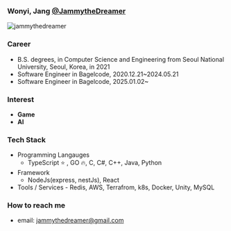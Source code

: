 ### Wonyi, Jang [@JammytheDreamer](https://jammythedreamer.github.io)

<p align="left"> <img src="https://komarev.com/ghpvc/?username=jammythedreamer" alt="jammythedreamer" /> </p>

### Career

- B.S. degrees, in Computer Science and Engineering from Seoul National University, Seoul, Korea, in 2021
- Software Engineer in Bagelcode, 2020.12.21~2024.05.21
- Software Engineer in Bagelcode, 2025.01.02~

### Interest
- **Game**
- **AI**

### Tech Stack
- Programming Langauges
    - TypeScript ⭐ , GO 🔥, C, C#, C++, Java, Python
- Framework
    - NodeJs(express, nestJs), React
- Tools / Services
        - Redis, AWS, Terrafrom, k8s, Docker, Unity, MySQL

### How to reach me
- email: jammythedreamer@gmail.com

<!--
**jammythedreamer/jammythedreamer** is a ✨ _special_ ✨ repository because its `README.md` (this file) appears on your GitHub profile.

Here are some ideas to get you started:

- 🔭 I’m currently working on ...
- 🌱 I’m currently learning ...
- 👯 I’m looking to collaborate on ...
- 🤔 I’m looking for help with ...
- 💬 Ask me about ...
- 📫 How to reach me: ...
- 😄 Pronouns: ...
- ⚡ Fun fact: ...
-->
